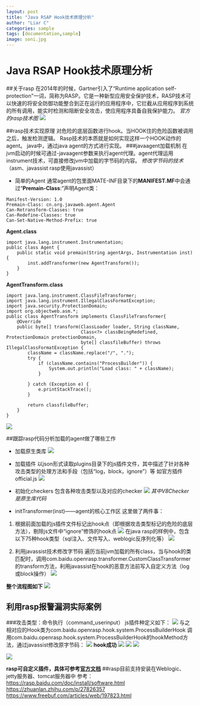 ```yaml
---
layout: post
title: "Java RSAP Hook技术原理分析"
author: "Liar C"
categories: sample
tags: [documentation,sample]
image: soni.jpg
---
```

# Java RSAP Hook技术原理分析
##关于rasp
在2014年的时候，Gartner引入了“Runtime application self-protection”一词，简称为RASP。它是一种新型应用安全保护技术，RASP技术可以快速的将安全防御功能整合到正在运行的应用程序中，它拦截从应用程序到系统的所有调用，能实时检测和阻断安全攻击，使应用程序具备自我保护能力。
*官方的rasp技术图*
![](media/15748432951455/15748434927147.jpg)

##rasp技术实现原理
对危险的底层函数进行hook。当HOOK住的危险函数被调用之后，触发检测逻辑。
Rasp技术的本质就是如何实现这样一个HOOK动作的agent。
java中，通过java agent的方式进行实现。
###javaagent加载机制
在jvm启动的时候可通过-javaagent参数来执行agent代理。agent代理运用instrument技术，可直接修改jvm中加载的字节码的内容。
*修改字节码的技术*（asm、javassist rasp使用javassist）
- 简单的Agent
通常agent的包里面MATE-INF目录下的**MANIFEST.MF**中会通过“**Premain-Class**:”声明Agent类：
```
Manifest-Version: 1.0
Premain-Class: cn.org.javaweb.agent.Agent
Can-Retransform-Classes: true
Can-Redefine-Classes: true
Can-Set-Native-Method-Prefix: true
```
**Agent.class**

```
import java.lang.instrument.Instrumentation;
public class Agent {
    public static void premain(String agentArgs, Instrumentation inst) {
        inst.addTransformer(new AgentTransform());
    }
}
```
**AgentTransform.class**
```
import java.lang.instrument.ClassFileTransformer;
import java.lang.instrument.IllegalClassFormatException;
import java.security.ProtectionDomain;
import org.objectweb.asm.*;
public class AgentTransform implements ClassFileTransformer{
    @Override
    public byte[] transform(ClassLoader loader, String className,
                            Class<?> classBeingRedefined, ProtectionDomain protectionDomain,
                            byte[] classfileBuffer) throws IllegalClassFormatException {
        className = className.replace("/", ".");
        try {
            if (className.contains("ProcessBuilder")) {
                System.out.println("Load class: " + className);
            }

        } catch (Exception e) {
            e.printStackTrace();
        }

        return classfileBuffer;
    }
}
```
![](media/15748432951455/15748457225335.jpg)

##跟踪rasp代码分析加载的agent做了哪些工作
- 加载原生类库
![](media/15748432951455/15748458048486.jpg)

- 加载插件
以json形式读取plugins目录下的js插件文件，其中描述了针对各种攻击类型的处理方法和手段（包括“log，block，ignore”）等
如官方插件official.js
![](media/15748432951455/15748470459971.jpg)
- 初始化checkers
包含各种攻击类型以及对应的checker
![](media/15748432951455/15748471210433.jpg)
*其中V8Checker是原生库代码*

- initTransformer(inst)——agent的核心工作区
这里做了两件事：
1. 根据前面加载的js插件文件标记出hook点（即根据攻击类型标记的危险的底层方法），剔除js文件中“ignore”修饰的hook点
![](media/15748432951455/15749313951651.jpg)
在java rasp的样例中，包含以下75种hook类型（sql注入、文件写入、weblogic反序列化等）
![](media/15748432951455/15749317578607.jpg)

2. 利用javassist技术修改字节码
   遍历当前jvm加载的所有class，当与hook的类匹配时，调用com.baidu.openrasp.transformer.CustomClassTransformer的transform方法，利用javassist在hook的恶意方法前写入自定义方法（log或block操作）
   ![](media/15748432951455/15749315322623.jpg)

**整个流程图如下**
![](media/15748432951455/15749317878949.jpg)

## 利用rasp报警漏洞实际案例
###攻击类型：命令执行（command_userinput）
js插件种定义如下：
![](media/15748432951455/15749320212023.jpg)
与之相对应的Hook类为com.baidu.openrasp.hook.system.ProcessBuilderHook
调用com.baidu.openrasp.hook.system.ProcessBuilderHook的hookMethod方法，通过javassist修改原字节码：
![](media/15748432951455/15749320779587.jpg)
**hook成功**
![](media/15748432951455/15749321015856.jpg)
![](media/15748432951455/15749331181757.jpg)
![](media/15748432951455/15749331338478.jpg)

![](media/15748432951455/15749330949898.jpg)

**rasp可自定义插件，具体可参考[官方文档](https://rasp.baidu.com/doc/install/compat.html)**
##rasp目前支持安装在Weblogic、jetty服务器、tomcat服务器中
参考：
https://rasp.baidu.com/doc/install/software.html
https://zhuanlan.zhihu.com/p/27826357
https://www.freebuf.com/articles/web/197823.html


